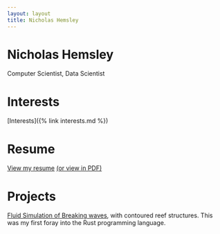 ```yaml
---
layout: layout
title: Nicholas Hemsley
---
```

# Nicholas Hemsley
Computer Scientist, Data Scientist

# Interests

[Interests]({% link interests.md %})

# Resume

[View my resume](./resume.html) [(or view in PDF)](./resume-nicholas-hemsley.pdf)

# Projects

[Fluid Simulation of Breaking waves](./projects/salvatore.html), with contoured reef structures. This was my first foray into the Rust programming language.